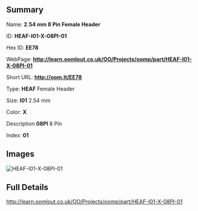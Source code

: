 

## Summary
 
Name: __2.54 mm 8 Pin Female Header__

ID: __HEAF-I01-X-08PI-01__

Hex ID: __EE78__

WebPage: __http://learn.oomlout.co.uk/OO/Projects/oomp/part/HEAF-I01-X-08PI-01__

Short URL: __http://oom.lt/EE78__


Type: __HEAF__ Female Header 

Size: __I01__ 2.54 mm 

Color: __X__  

Description __08PI__ 8 Pin 

Index: __01__


## Images
![HEAF-I01-X-08PI-01](http://oomlout.com/oomp-gen/parts/HEAF-I01-X-08PI-01/HEAF-I01-X-08PI-01_420.jpg)



## Full Details

 http://learn.oomlout.co.uk/OO/Projects/oomp/part/HEAF-I01-X-08PI-01















